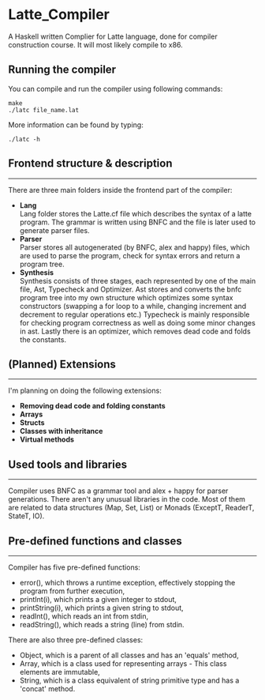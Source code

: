 # Latte_Compiler
A Haskell written Complier for Latte language, done for compiler construction course. It will most likely compile to x86.
## Running the compiler

You can compile and run the compiler using following commands:
```
make
./latc file_name.lat
```
More information can be found by typing:
```
./latc -h
```

## Frontend structure & description
***
There are three main folders inside the frontend part of the compiler:
- **Lang** \
    Lang folder stores the Latte.cf file which describes the syntax of a latte program.
    The grammar is written using BNFC and the file is later used to generate parser files.
- **Parser** \
    Parser stores all autogenerated (by BNFC, alex and happy) files, which are used to parse the
    program, check for syntax errors and return a program tree.
- **Synthesis** \
    Synthesis consists of three stages, each represented by one of the main file, Ast, Typecheck
    and Optimizer. Ast stores and converts the bnfc program tree into my own structure which optimizes
    some syntax constructors (swapping a for loop to a while, changing increment and decrement to regular
    operations etc.) Typecheck is mainly responsible for checking program correctness as well as doing some
    minor changes in ast. Lastly there is an optimizer, which removes dead code and folds the constants.

## (Planned) Extensions
***
I'm planning on doing the following extensions:
- **Removing dead code and folding constants** 
- **Arrays**
- **Structs**
- **Classes with inheritance**
- **Virtual methods**
    
## Used tools and libraries
***
Compiler uses BNFC as a grammar tool and alex + happy for parser generations.
There aren't any unusual libraries in the code. Most of them are related to data structures 
(Map, Set, List) or Monads (ExceptT, ReaderT, StateT, IO).

## Pre-defined functions and classes
***    
Compiler has five pre-defined functions:
- error(), which throws a runtime exception, effectively stopping the program from further execution,
- printInt(i), which prints a given integer to stdout,
- printString(i), which prints a given string to stdout,
- readInt(), which reads an int from stdin,
- readString(), which reads a string (line) from stdin.

There are also three pre-defined classes:
- Object, which is a parent of all classes and has an 'equals' method,
- Array, which is a class used for representing arrays - This class elements are immutable,
- String, which is a class equivalent of string primitive type and has a 'concat' method.
